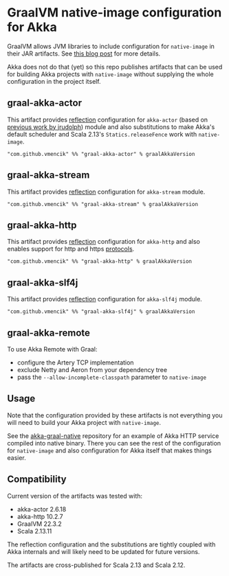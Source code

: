 GraalVM native-image configuration for Akka
===========================================
GraalVM allows JVM libraries to include configuration for `native-image` in their JAR artifacts.
See [this blog post](https://medium.com/graalvm/simplifying-native-image-generation-with-maven-plugin-and-embeddable-configuration-d5b283b92f57)
for more details.

Akka does not do that (yet) so this repo publishes artifacts that can be used for building Akka
projects with `native-image` without supplying the whole configuration in the project itself.

graal-akka-actor
----------------
This artifact provides [reflection](https://github.com/oracle/graal/blob/master/substratevm/REFLECTION.md)
configuration for `akka-actor` (based on [previous work by jrudolph](https://github.com/jrudolph/akka-graal))
module and also substitutions to make Akka's default scheduler and Scala 2.13's
`Statics.releaseFence` work with `native-image`.

    "com.github.vmencik" %% "graal-akka-actor" % graalAkkaVersion
    
graal-akka-stream
----------------
This artifact provides [reflection](https://github.com/oracle/graal/blob/master/substratevm/REFLECTION.md)
configuration for `akka-stream` module.

    "com.github.vmencik" %% "graal-akka-stream" % graalAkkaVersion

graal-akka-http
---------------
This artifact provides [reflection](https://github.com/oracle/graal/blob/master/substratevm/REFLECTION.md)
configuration for `akka-http` and also enables support for http and https [protocols](https://github.com/oracle/graal/blob/master/substratevm/URL-PROTOCOLS.md).

    "com.github.vmencik" %% "graal-akka-http" % graalAkkaVersion

graal-akka-slf4j
----------------
This artifact provides [reflection](https://github.com/oracle/graal/blob/master/substratevm/REFLECTION.md)
configuration for `akka-slf4j` module.

    "com.github.vmencik" %% "graal-akka-slf4j" % graalAkkaVersion

graal-akka-remote
-----------------

To use Akka Remote with Graal:

* configure the Artery TCP implementation
* exclude Netty and Aeron from your dependency tree
* pass the `--allow-incomplete-classpath` parameter to `native-image`

Usage
-----    
Note that the configuration provided by these artifacts is not everything you will need to build
your Akka project with `native-image`.

See the [akka-graal-native](https://github.com/vmencik/akka-graal-native) repository for an example
of Akka HTTP service compiled into native binary. There you can see the rest of the configuration
for `native-image` and also configuration for Akka itself that makes things easier.

Compatibility
-------------
Current version of the artifacts was tested with:

  * akka-actor 2.6.18
  * akka-http 10.2.7
  * GraalVM 22.3.2
  * Scala 2.13.11

The reflection configuration and the substitutions are tightly coupled with Akka internals and will
likely need to be updated for future versions.

The artifacts are cross-published for Scala 2.13 and Scala 2.12.
